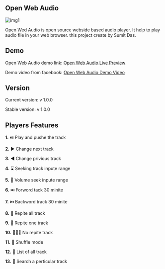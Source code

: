 ## Open Web Audio

![img1](https://user-images.githubusercontent.com/87431704/170809556-38a36eb2-3010-4d25-92e3-75d31d20696d.jpg)

Open Wed Audio is open source webside based audio player. It help to play audio file in your web browser. this project create by Sumit Das.

## Demo
Open Web Audio demo link: [Open Web Audio Live Preview](https://codebysumit.github.io/open-web-audio/)


Demo video from facebook: [Open Web Audio Demo Video](https://m.facebook.com/100081037867109/posts/pfbid02QQynXUk2cr42LFLL58NLeth6gQ7fzV5C7yKVjkFVSmQ7hUHoiWAvTAy7a9JuVj2jl/)

## Version
Current version: v 1.0.0

Stable version: v 1.0.0

## Players Features
**1.** ⏯️ Play and pushe the track

**2.** ▶️ Change next track

**3.** ◀️ Change privious track

**4.** ⌛ Seeking track inpute range

**5.** 📢 Volume seek inpute range

**6.** ⏭️ Forword tack 30 minite

**7.** ⏮️ Backword track 30 minite

**8.** 🔁 Repite all track

**9.** 🔂 Repite one track

**10.** 🙅‍♀️🔁 No repite track

**11.** 🔀 Shuffle mode

**12.** 📜 List of all track

**13.** 🔎 Search a perticular track
